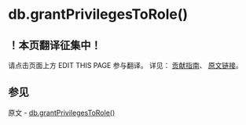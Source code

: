 # db.grantPrivilegesToRole()

## ！本页翻译征集中！

请点击页面上方 EDIT THIS PAGE 参与翻译。
详见：
[贡献指南]( https://github.com/JinMuInfo/MongoDB-Manual-zh/blob/master/CONTRIBUTING.md )、
[原文链接](  https://docs.mongodb.com/manual/reference/method/db.grantPrivilegesToRole/  )。

## 参见

原文 - [db.grantPrivilegesToRole()]( https://docs.mongodb.com/manual/reference/method/db.grantPrivilegesToRole/ )

